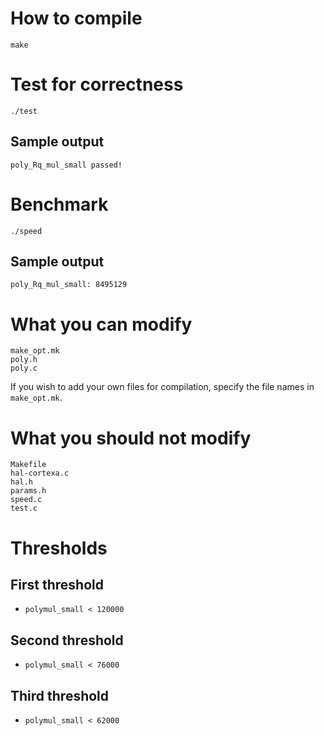 
# How to compile
```
make
```

# Test for correctness
```
./test
```

## Sample output
```
poly_Rq_mul_small passed!
```

# Benchmark
```
./speed
```

## Sample output
```
poly_Rq_mul_small: 8495129
```

# What you can modify
```
make_opt.mk
poly.h
poly.c
```
If you wish to add your own files for compilation, specify the file names in `make_opt.mk`.

# What you should not modify
```
Makefile
hal-cortexa.c
hal.h
params.h
speed.c
test.c
```

# Thresholds

## First threshold
* `polymul_small < 120000`

## Second threshold
* `polymul_small < 76000`

## Third threshold
* `polymul_small < 62000`






